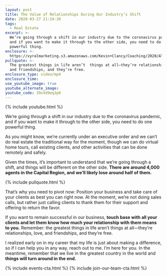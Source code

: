 ```yaml
---
layout: post
title: The Value of Relationships During Our Industry’s Shift
date: 2020-03-27 21:24:20
tags:
  - Real Estate
excerpt: >-
  We’re going through a shift in our industry due to the coronavirus pandemic,
  and if you want to make it through to the other side, you need to do one
  powerful thing.
enclosure: >-
  https://vyralmarketing.s3.amazonaws.com/Kevin+Clancy/Coaching/2020/Albany+Real+Estate+Agent-+We're+Going+Through+a+Shift.mp4
pullquote: >-
  The greatest things in life aren’t  things at all—they’re relationships, love,
  and friendships, and they’re free.
enclosure_type: video/mp4
enclosure_time:
use_youtube_image: true
youtube_alternate_image:
youtube_code: 39sVd9eq3p0
---
```


{% include youtube.html %}

We’re going through a shift in our industry due to the coronavirus pandemic, and if you want to make it through to the other side, you need to do one powerful thing.

As you might know, we’re currently under an executive order and we can’t do real estate the traditional way for the moment, though we can do virtual home tours, call existing clients, and other activities that can be done remotely and safely.

Given the times, it’s important to understand that we’re going through a shift, and things will be different on the other side. **There are around 4,000 agents in the Capital Region, and we’ll likely lose around half of them.**

{% include pullquote.html %}

That’s why you need to pivot now: Position your business and take care of your clients as best you can right now. At the moment, we’re not doing sales calls, but rather just calling clients to thank them for their support and offering to return the favor.

If you want to remain successful in our business, **touch base with all your clients and let them know how much your relationship with them means to you.** Remember: the greatest things in life aren’t things at all—they’re relationships, love, and friendships, and they’re free.

I realized early on in my career that my life is just about making a difference, so if I can help you in any way, reach out to me. I’m here for you. In the meantime, remember that we live in the greatest country in the world and **things will turn around in the end.**

{% include events-cta.html %} {% include join-our-team-cta.html %}